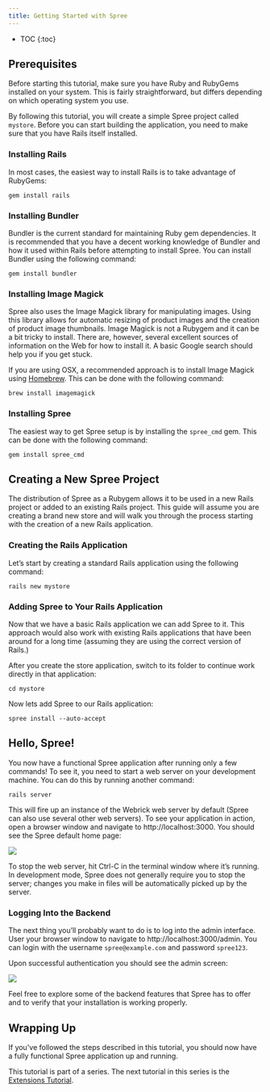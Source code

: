 ```yaml
---
title: Getting Started with Spree
---
```


* TOC
{:toc}

## Prerequisites 

Before starting this tutorial, make sure you have Ruby and RubyGems installed on your system. This is fairly straightforward, but differs depending on which operating system you use.

By following this tutorial, you will create a simple Spree project called `mystore`. Before you can start building the application, you need to make sure that you have Rails itself installed.

### Installing Rails

In most cases, the easiest way to install Rails is to take advantage of RubyGems:

`gem install rails`

### Installing Bundler

Bundler is the current standard for maintaining Ruby gem dependencies. It is recommended that you have a decent working knowledge of Bundler and how it used within Rails before attempting to install Spree. You can install Bundler using the following command:

`gem install bundler`

### Installing Image Magick

Spree also uses the Image Magick library for manipulating images. Using this library allows for automatic resizing of product images and the creation of product image thumbnails. Image Magick is not a Rubygem and it can be a bit tricky to install. There are, however, several excellent sources of information on the Web for how to install it. A basic Google search should help you if you get stuck.

If you are using OSX, a recommended approach is to install Image Magick using [Homebrew](http://mxcl.github.com/homebrew/). This can be done with the following command:

`brew install imagemagick`

### Installing Spree

The easiest way to get Spree setup is by installing the `spree_cmd` gem. This can be done with the following command:

`gem install spree_cmd`


## Creating a New Spree Project

The distribution of Spree as a Rubygem allows it to be used in a new Rails project or added to an existing Rails project. This guide will assume you are creating a brand new store and will walk you through the process starting with the creation of a new Rails application.

### Creating the Rails Application

Let’s start by creating a standard Rails application using the following command:

`rails new mystore`

### Adding Spree to Your Rails Application

Now that we have a basic Rails application we can add Spree to it. This approach would also work with existing Rails applications that have been around for a long time (assuming they are using the correct version of Rails.)

After you create the store application, switch to its folder to continue work directly in that application:

`cd mystore`

Now lets add Spree to our Rails application:

`spree install --auto-accept`

## Hello, Spree!

You now have a functional Spree application after running only a few commands! To see it, you need to start a web server on your development machine. You can do this by running another command:

`rails server`

This will fire up an instance of the Webrick web server by default (Spree can also use several other web servers). To see your application in action, open a browser window and navigate to http://localhost:3000. You should see the Spree default home page:

![](http://guides.spreecommerce.com/images/spree_welcome.png)

To stop the web server, hit Ctrl-C in the terminal window where it’s running. In development mode, Spree does not generally require you to stop the server; changes you make in files will be automatically picked up by the server.

### Logging Into the Backend

The next thing you’ll probably want to do is to log into the admin interface. User your browser window to navigate to http://localhost:3000/admin. You can login with the username `spree@example.com` and password `spree123`.

Upon successful authentication you should see the admin screen:

![](http://guides.spreecommerce.com/images/analytics/overview.png)

Feel free to explore some of the backend features that Spree has to offer and to verify that your installation is working properly.

## Wrapping Up

If you've followed the steps described in this tutorial, you should now have a fully functional Spree application up and running. 

This tutorial is part of a series. The next tutorial in this series is the [Extensions Tutorial](/developer/tutorials/extensions).
